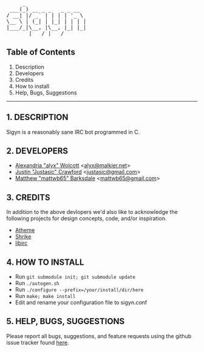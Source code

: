 <pre>
     _                   
 ___(_) __ _ _   _ _ __  
/ __| |/ _` | | | | '_ \ 
\__ \ | (_| | |_| | | | |
|___/_|\__, |\__, |_| |_|
       |___/ |___/     
</pre>

## Table of Contents
1.   Description
2.   Developers
3.   Credits
4.   How to install
5.   Help, Bugs, Suggestions

------------------------------------------------------------
## 1. DESCRIPTION

Sigyn is a reasonably sane IRC bot programmed in C.

## 2. DEVELOPERS

+ [Alexandria "alyx" Wolcott](https://github.com/alyx) &lt;alyx@malkier.net&gt;
+ [Justin "Justasic" Crawford](https://github.com/Justasic) &lt;justasic@gmail.com&gt;
+ [Matthew "mattwb65" Barksdale](https://github.com/mattwb65) &lt;mattwb65@gmail.com&gt;

## 3. CREDITS

In addition to the above devlopers we'd also like to acknowledge the following
projects for design concepts, code, and/or inspiration.

+ [Atheme](http://atheme.net)
+ [Shrike](http://shrike.malkier.net)
+ [libirc](https://github.com/elly/libirc)

## 4. HOW TO INSTALL

- Run `git submodule init; git submodule update`
- Run `./autogen.sh`
- Run `./configure --prefix=/your/install/dir/here`
- Run `make; make install`
- Edit and rename your configuration file to sigyn.conf

## 5. HELP, BUGS, SUGGESTIONS

Please report all bugs, suggestions, and feature requests using the github issue tracker found [here](https://github.com/alyx/sigyn/issues).
